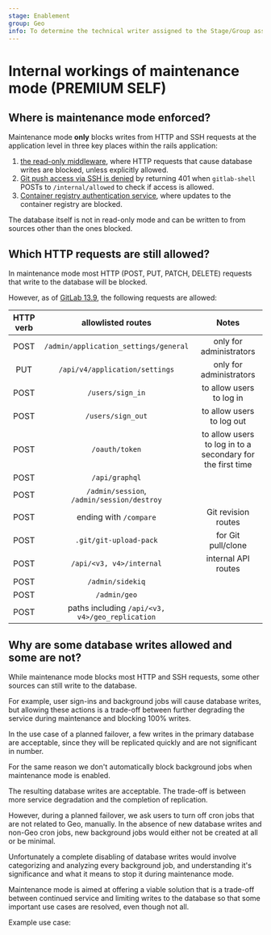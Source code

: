 ```yaml
---
stage: Enablement
group: Geo
info: To determine the technical writer assigned to the Stage/Group associated with this page, see https://about.gitlab.com/handbook/engineering/ux/technical-writing/#assignments
---
```


# Internal workings of maintenance mode **(PREMIUM SELF)**

## Where is maintenance mode enforced?

Maintenance mode **only** blocks writes from HTTP and SSH requests at the application level in three key places within the rails application:

1. [the read-only middleware](https://gitlab.com/gitlab-org/gitlab/-/blob/master/ee/lib/ee/gitlab/middleware/read_only/controller.rb), where HTTP requests that cause database writes are blocked, unless explicitly allowed.
1. [Git push access via SSH is denied](https://gitlab.com/gitlab-org/gitlab/-/blob/master/ee/lib/ee/gitlab/git_access.rb#L13) by returning 401 when `gitlab-shell` POSTs to `/internal/allowed` to check if access is allowed.
1. [Container registry authentication service](https://gitlab.com/gitlab-org/gitlab/-/blob/master/ee/app/services/ee/auth/container_registry_authentication_service.rb#L12), where updates to the container registry are blocked.

The database itself is not in read-only mode and can be written to from sources other than the ones blocked.

## Which HTTP requests are still allowed?

In maintenance mode most HTTP (POST, PUT, PATCH, DELETE) requests that write to the database will be blocked. 

However, as of [GitLab 13.9](https://gitlab.com/groups/gitlab-org/-/epics/2149), the following requests are allowed:

|HTTP verb | allowlisted routes |  Notes |
|:----:|:--------------------------------------:|:----:|
| POST | `/admin/application_settings/general` | only for administrators|
| PUT  | `/api/v4/application/settings` | only for administrators |
| POST | `/users/sign_in` | to allow users to log in |
| POST | `/users/sign_out`| to allow users to log out |
| POST | `/oauth/token` | to allow users to log in to a secondary for the first time |
| POST | `/api/graphql` | |
| POST | `/admin/session`, `/admin/session/destroy` | |
| POST | ending with `/compare`| Git revision routes |
| POST | `.git/git-upload-pack` | for Git pull/clone|
| POST | `/api/<v3, v4>/internal` | internal API routes |
| POST | `/admin/sidekiq` | |
| POST |  `/admin/geo` | |
| POST | paths including `/api/<v3, v4>/geo_replication`| |

## Why are some database writes allowed and some are not?

While maintenance mode blocks most HTTP and SSH requests, some other sources can still write to the database.

For example, user sign-ins and background jobs will cause database writes, but allowing these actions is a trade-off between further degrading the service during maintenance and blocking 100% writes. 

In the use case of a planned failover, a few writes in the primary database are acceptable, since they will be replicated quickly and are not significant in number.

For the same reason we don't automatically block background jobs when maintenance mode is enabled.

The resulting database writes are acceptable. The trade-off is between more service degradation and the completion of replication. 

However, during a planned failover, we ask users to turn off cron jobs that are not related to Geo, manually. In the absence of new database writes and non-Geo cron jobs, new background jobs would either not be created at all or be minimal.

Unfortunately a complete disabling of database writes would involve categorizing and analyzing every background job, and understanding it's significance and what it means to stop it during maintenance mode.

Maintenance mode is aimed at offering a viable solution that is a trade-off between continued service and limiting writes to the database so that some important use cases are resolved, even though not all.

Example use case:
